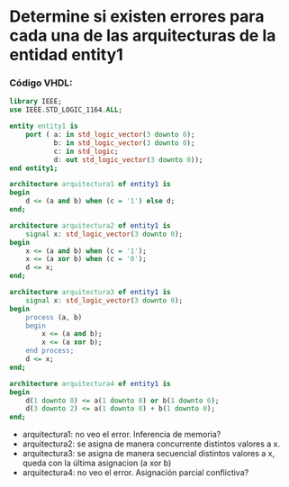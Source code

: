 # Determine si existen errores para cada una de las arquitecturas de la entidad entity1

### Código VHDL:

```vhdl
library IEEE;
use IEEE.STD_LOGIC_1164.ALL;

entity entity1 is
    port ( a: in std_logic_vector(3 downto 0);
           b: in std_logic_vector(3 downto 0);
           c: in std_logic;
           d: out std_logic_vector(3 downto 0));
end entity1;

architecture arquitectura1 of entity1 is
begin
    d <= (a and b) when (c = '1') else d;
end;

architecture arquitectura2 of entity1 is
    signal x: std_logic_vector(3 downto 0);
begin
    x <= (a and b) when (c = '1');
    x <= (a xor b) when (c = '0');
    d <= x;
end;

architecture arquitectura3 of entity1 is
    signal x: std_logic_vector(3 downto 0);
begin
    process (a, b)
    begin
        x <= (a and b);
        x <= (a xor b);
    end process;
    d <= x;
end;

architecture arquitectura4 of entity1 is
begin
    d(1 downto 0) <= a(1 downto 0) or b(1 downto 0);
    d(3 downto 2) <= a(1 downto 0) + b(1 downto 0);
end;
```

+ arquitectura1: no veo el error. Inferencia de memoria?
+ arquitectura2: se asigna de manera concurrente distintos valores a x.
+ arquitectura3: se asigna de manera secuencial distintos valores a x, queda con la última asignacion (a xor b)
+ arquitectura4: no veo el error. Asignación parcial conflictiva?